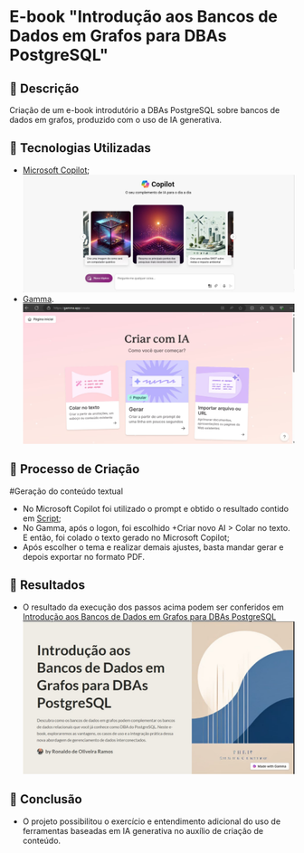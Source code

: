 # E-book "Introdução aos Bancos de Dados em Grafos para DBAs PostgreSQL"

## 📒 Descrição
Criação de um e-book introdutório a DBAs PostgreSQL sobre bancos de dados em grafos, produzido com o uso de IA generativa.

## 🤖 Tecnologias Utilizadas
-	[Microsoft Copilot](https://www.bing.com/chat?form=NTPCHB);
![image](https://github.com/ronaldoramos85/lab-natty-or-not/blob/main/images/Copilot.jpg)
-	[Gamma](https://gamma.app).
![image](https://github.com/ronaldoramos85/lab-natty-or-not/blob/main/images/gamma.jpg)

## 🧐 Processo de Criação

#Geração do conteúdo textual
-	No Microsoft Copilot foi utilizado o prompt e obtido o resultado contido em [Script](https://github.com/ronaldoramos85/lab-natty-or-not/blob/main/src/geracao_texto.txt);
-	No Gamma, após o logon, foi escolhido +Criar novo AI > Colar no texto. E então, foi colado o texto gerado no Microsoft Copilot;
- 	Após escolher o tema e realizar demais ajustes, basta mandar gerar e depois exportar no formato PDF.

## 🚀 Resultados
-	O resultado da execução dos passos acima podem ser conferidos em [Introdução aos Bancos de Dados em Grafos para DBAs PostgreSQL](https://github.com/ronaldoramos85/lab-natty-or-not/blob/main/ebook/Introducao-aos-Bancos-de-Dados-em-Grafos-para-DBAs-PostgreSQL.pdf)
![image](https://github.com/ronaldoramos85/lab-natty-or-not/blob/main/images/ebook.jpg)

## 💭 Conclusão
-	O projeto possibilitou o exercício e entendimento adicional do uso de ferramentas baseadas em IA generativa no auxílio de criação de conteúdo.
